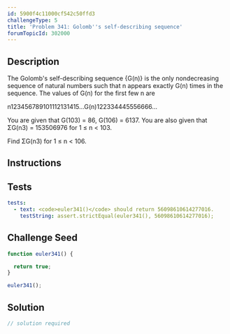 ```yaml
---
id: 5900f4c11000cf542c50ffd3
challengeType: 5
title: 'Problem 341: Golomb''s self-describing sequence'
forumTopicId: 302000
---
```


## Description

<section id='description'>

The Golomb's self-describing sequence {G(n)} is the only nondecreasing sequence of natural numbers such that n appears exactly G(n) times in the sequence. The values of G(n) for the first few n are

n123456789101112131415…G(n)122334445556666…

You are given that G(103) = 86, G(106) = 6137. You are also given that ΣG(n3) = 153506976 for 1 ≤ n &lt; 103.

Find ΣG(n3) for 1 ≤ n &lt; 106.

</section>

## Instructions

<section id='instructions'>

</section>

## Tests

<section id='tests'>

```yml
tests:
  - text: <code>euler341()</code> should return 56098610614277016.
    testString: assert.strictEqual(euler341(), 56098610614277016);

```

</section>

## Challenge Seed

<section id='challengeSeed'>

<div id='js-seed'>

```js
function euler341() {

  return true;
}

euler341();
```

</div>

</section>

## Solution

<section id='solution'>

```js
// solution required
```

</section>
